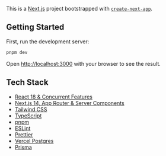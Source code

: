 This is a [Next.js](https://nextjs.org/) project bootstrapped with [`create-next-app`](https://github.com/vercel/next.js/tree/canary/packages/create-next-app).

## Getting Started

First, run the development server:

```bash
pnpm dev
```

Open [http://localhost:3000](http://localhost:3000) with your browser to see the result.

## Tech Stack

- [React 18 & Concurrent Features](https://react.dev/blog/2021/12/17/react-conf-2021-recap#react-18-and-concurrent-features)
- [Next.js 14, App Router & Server Components](https://nextjs.org/docs)
- [Tailwind CSS](https://tailwindcss.com/)
- [TypeScript](https://www.typescriptlang.org/)
- [pnpm](https://pnpm.io/)
- [ESLint](https://eslint.org/)
- [Prettier](https://prettier.io/)
- [Vercel Postgres](https://vercel.com/storage/postgres)
- [Prisma](https://www.prisma.io/docs)
